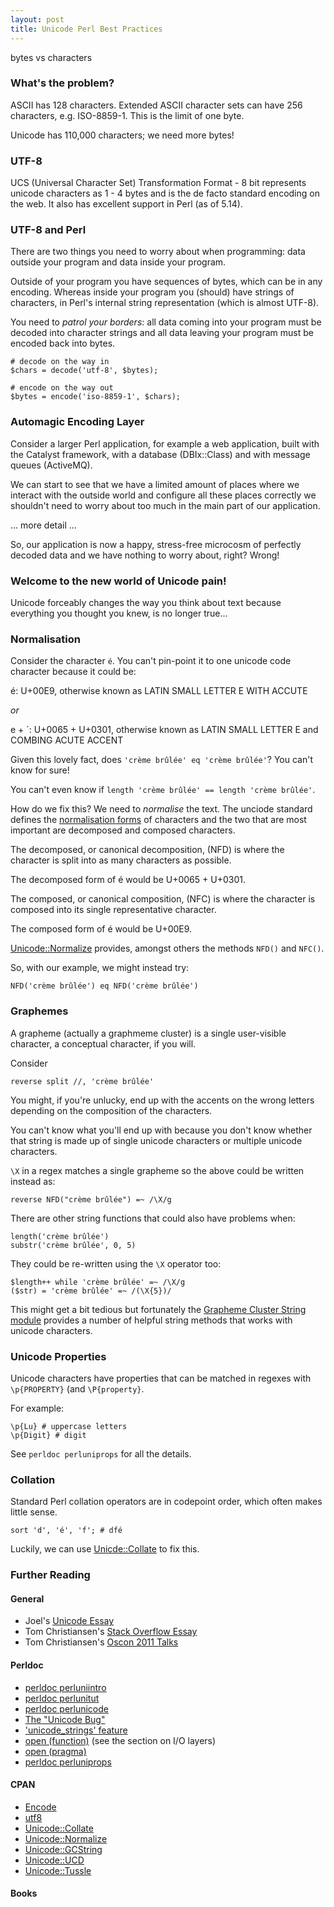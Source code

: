 ```yaml
---
layout: post
title: Unicode Perl Best Practices
---
```


bytes vs characters

### What's the problem? ###

ASCII has 128 characters. Extended ASCII character sets can have 256 characters,
e.g. ISO-8859-1. This is the limit of one byte.

Unicode has 110,000 characters; we need more bytes!


### UTF-8 ###

UCS (Universal Character Set) Transformation Format - 8 bit represents unicode
characters as 1 - 4 bytes and is the de facto standard encoding on the web. It
also has excellent support in Perl (as of 5.14).


### UTF-8 and Perl ###

There are two things you need to worry about when programming: data outside your
program and data inside your program.

Outside of your program you have sequences of bytes, which can be in any encoding.
Whereas inside your program you (should) have strings of characters, in Perl's
internal string representation (which is almost UTF-8).

You need to *patrol your borders*: all data coming into your program must be
decoded into character strings and all data leaving your program must be
encoded back into bytes.

    # decode on the way in
    $chars = decode('utf-8', $bytes);

    # encode on the way out
    $bytes = encode('iso-8859-1', $chars);

### Automagic Encoding Layer ###

Consider a larger Perl application, for example a web application, built with the
Catalyst framework, with a database (DBIx::Class) and with message queues
(ActiveMQ).

We can start to see that we have a limited amount of places where we interact
with the outside world and configure all these places correctly we shouldn't
need to worry about too much in the main part of our application.

... more detail ...

So, our application is now a happy, stress-free microcosm of perfectly decoded
data and we have nothing to worry about, right? Wrong!

### Welcome to the new world of Unicode pain! ###

Unicode forceably changes the way you think about text because everything you
thought you knew, is no longer true...

### Normalisation ###

Consider the character `é`. You can't pin-point it to one unicode code character
because it could be:

é: U+00E9, otherwise known as LATIN SMALL LETTER E WITH ACCUTE

*or*

e + ´: U+0065 + U+0301, otherwise known as LATIN SMALL LETTER E and COMBING ACUTE ACCENT

Given this lovely fact, does `'crème brûlée' eq 'crème brûlée'`?
You can't know for sure!

You can't even know if `length 'crème brûlée' == length 'crème brûlée'`.

How do we fix this? We need to _normalise_ the text. The unciode standard defines
the [normalisation forms](http://unicode.org/reports/tr15/) of characters and the
two that are most important are decomposed and composed characters.

The decomposed, or canonical decomposition, (NFD) is where the character is
split into as many characters as possible.

The decomposed form of é would be U+0065 + U+0301.

The composed, or canonical composition, (NFC) is where the character is
composed into its single representative character.

The composed form of é would be U+00E9.

[Unicode::Normalize](https://metacpan.org/module/Unicode::Normalize) provides,
amongst others the methods `NFD()` and `NFC()`.

So, with our example, we might instead try:

    NFD('crème brûlée') eq NFD('crème brûlée')


### Graphemes ###

A grapheme (actually a graphmeme cluster) is a single user-visible character,
a conceptual character, if you will.

Consider

    reverse split //, 'crème brûlée'

You might, if you're unlucky, end up with the accents on the wrong letters
depending on the composition of the characters.

You can't know what you'll end up with because you don't know whether that
string is made up of single unicode characters or multiple unicode characters.

`\X` in a regex matches a single grapheme so the above could be written instead
as:

    reverse NFD("crème brûlée") =~ /\X/g

There are other string functions that could also have problems when:

    length('crème brûlée')
    substr('crème brûlée', 0, 5)

They could be re-written using the `\X` operator too:

    $length++ while 'crème brûlée' =~ /\X/g
    ($str) = 'crème brûlée' =~ /(\X{5})/

This might get a bit tedious but fortunately the
[Grapheme Cluster String module](https://metacpan.org/module/Unicode::GCString)
provides a number of helpful string methods that works with unicode characters.

### Unicode Properties ###

Unicode characters have properties that can be matched in regexes with
`\p{PROPERTY}` (and `\P{property}`.

For example:

    \p{Lu} # uppercase letters
    \p{Digit} # digit

See `perldoc perluniprops` for all the details.

### Collation ###

Standard Perl collation operators are in codepoint order, which often makes
little sense.

    sort 'd', 'é', 'f'; # dfé

Luckily, we can use [Unicde::Collate](https://metacpan.org/module/Unicode::Collate)
to fix this.

### Further Reading ###

#### General ####

- Joel's [Unicode Essay](http://www.joelonsoftware.com/articles/Unicode.html)
- Tom Christiansen's [Stack Overflow Essay](http://stackoverflow.com/questions/6162484/why-does-modern-perl-avoid-utf-8-by-default)
- Tom Christiansen's [Oscon 2011 Talks](http://98.245.80.27/tcpc/OSCON2011/index.html)

#### Perldoc ####

- [perldoc perluniintro](http://perldoc.perl.org/perluniintro.html)
- [perldoc perlunitut](http://perldoc.perl.org/perlunitut.html)
- [perldoc perlunicode](http://perldoc.perl.org/perlunicode.html)
- [The "Unicode Bug"](http://perldoc.perl.org/perlunicode.html#The-%22Unicode-Bug%22)
- ['unicode_strings' feature](http://perldoc.perl.org/feature.html#the-%27unicode_strings%27-feature)
- [open (function)](http://perldoc.perl.org/functions/open.html) (see the section on I/O layers)
- [open (pragma)](http://perldoc.perl.org/open.html)
- [perldoc perluniprops](http://perldoc.perl.org/perluniprops.html)

#### CPAN ####

- [Encode](https://metacpan.org/module/Encode)
- [utf8](https://metacpan.org/module/utf8)
- [Unicode::Collate](https://metacpan.org/module/Unicode::Collate)
- [Unicode::Normalize](http://metacpan.org/module/Unicode::Normalize)
- [Unicode::GCString](https://metacpan.org/module/Unicode::GCString)
- [Unicode::UCD](https://metacpan.org/module/Unicode::UCD)
- [Unicode::Tussle](https://metacpan.org/module/Unicode::Tussle)

#### Books ####
